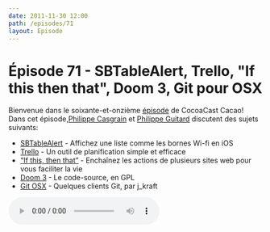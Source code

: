 ```yaml
---
date: 2011-11-30 12:00
path: /episodes/71
layout: Episode
---
```

# Épisode 71 - SBTableAlert, Trello, \"If this then that\", Doom 3, Git pour OSX
<p>Bienvenue dans le soixante-et-onzième <a href="https://archive.org/download/cacaocast/cacaocast_71.mp3" title="CocoaCast Cacao Episode 71">épisode</a> de CocoaCast Cacao! Dans cet épisode,<a href="http://www.twitter.com/philippec" title="Philippe Casgrain sur Twitter">Philippe Casgrain</a> et <a href="http://www.twitter.com/philippeguitard" title="Philippe Guitard sur Twitter">Philippe Guitard</a> discutent des sujets suivants:</p>
<ul><li><a href="https://github.com/simonb/SBTableAlert" title="SBTableAlert">SBTableAlert</a> - Affichez une liste comme les bornes Wi-fi en iOS</li>
<li><a href="https://trello.com/" title="Trello">Trello</a> - Un outil de planification simple et efficace</li>
<li><a href="http://ifttt.com/" title="If this, then that">&ldquo;If this, then that&rdquo;</a> - Enchaînez les actions de plusieurs sites web pour vous faciliter la vie</li>
<li><a href="https://github.com/TTimo/doom3.gpl" title="Doom 3">Doom 3</a> - Le code-source, en GPL</li>
<li><a href="http://www.jkraft.fr/2011/11/18/git-pour-mac-osx/" title="Git OSX">Git OSX</a> - Quelques clients Git, par j_kraft</li>
</ul>
<p><audio controls><source src="https://archive.org/download/cacaocast/cacaocast_71.mp3" type="audio/mpeg"><source src="https://archive.org/download/cacaocast/cacaocast_71.mp3" type="audio/mp4">Votre navigateur ne supporte pas l'élément audio / Your browser does not support the audio element.</audio></p>
